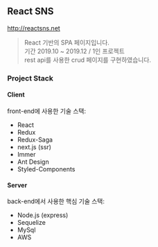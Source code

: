 ## React SNS
http://reactsns.net
> React 기반의 SPA 페이지입니다.  
> 기간 2019.10 ~ 2019.12  /  1인 프로젝트  
> rest api를 사용한 crud 페이지를 구현하였습니다.




### Project Stack

#### Client

front-end에 사용한 기술 스택:

- React
- Redux
- Redux-Saga
- next.js (ssr)
- Immer
- Ant Design
- Styled-Components

#### Server

back-end에서 사용한 핵심 기술 스택:

- Node.js (express)
- Sequelize
- MySql
- AWS
